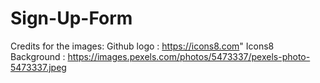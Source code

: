 # Sign-Up-Form
Credits for the images:
Github logo : https://icons8.com" Icons8
Background : https://images.pexels.com/photos/5473337/pexels-photo-5473337.jpeg